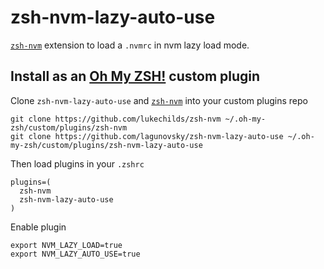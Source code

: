 # zsh-nvm-lazy-auto-use

[`zsh-nvm`](https://github.com/lukechilds/zsh-nvm) extension to load a `.nvmrc` in nvm lazy load mode.

## Install as an [Oh My ZSH!](https://github.com/robbyrussell/oh-my-zsh) custom plugin

Clone `zsh-nvm-lazy-auto-use` and [`zsh-nvm`](https://github.com/lukechilds/zsh-nvm) into your custom plugins repo

```shell
git clone https://github.com/lukechilds/zsh-nvm ~/.oh-my-zsh/custom/plugins/zsh-nvm
git clone https://github.com/lagunovsky/zsh-nvm-lazy-auto-use ~/.oh-my-zsh/custom/plugins/zsh-nvm-lazy-auto-use
```
Then load plugins in your `.zshrc`

```shell
plugins=(
  zsh-nvm
  zsh-nvm-lazy-auto-use
)
```

Enable plugin
```shell
export NVM_LAZY_LOAD=true
export NVM_LAZY_AUTO_USE=true
```
